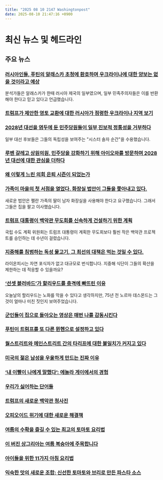 ```yaml
---
title: "2025 08 10 2147 Washingtonpost"
date: 2025-08-10 21:47:16 +0900
---
```


# 최신 뉴스 및 헤드라인

## 주요 뉴스

### [러시아인들, 푸틴의 알래스카 초청에 환호하며 우크라이나에 대한 양보는 없을 것이라고 예상](https://www.washingtonpost.com/world/2025/08/10/putin-trump-russia-ukraine-summit/)
분석가들은 알래스카가 한때 러시아 제국의 일부였으며, 일부 민족주의자들은 이를 반환해야 한다고 믿고 있다고 언급했습니다.

### [트럼프가 제안한 영토 교환에 대한 러시아가 점령한 우크라이나 지역 보기](https://www.washingtonpost.com/world/2025/08/10/russia-ukraine-war-land-occupied/)

### [2028년 대선을 염두에 둔 민주당원들이 일부 진보적 정통성을 거부하다](https://www.washingtonpost.com/politics/2025/08/10/democrats-2028-presidential-conservatives-sister-souljah/)
일부 대선 후보들은 그들의 독립성을 보여주는 "시스터 솔자 순간"을 수용했습니다.

### [루벤 갈레고 상원의원, 민주당을 강화하기 위해 아이오와를 방문하며 2028년 대선에 대한 관심을 더하다](https://www.washingtonpost.com/politics/2025/08/09/ruben-gallego-democrats-2028-presidential-election/)

### [왜 이렇게 느린 의회 은퇴 시즌이 되었는가](https://www.washingtonpost.com/politics/2025/08/09/congress-midterms-incumbents/)

### [가족이 마을의 첫 서점을 열었다. 화장실 법안이 그들을 쫓아내고 있다.](https://www.washingtonpost.com/nation/2025/08/10/transgender-bathroom-bill-south-dakota-bookstore-family/)
새로운 법안은 펠란 가족의 딸이 남자 화장실을 사용해야 한다고 요구했습니다. 그래서 그들은 집을 팔고 이사했습니다.

### [트럼프 대통령이 백악관 무도회를 신속하게 건설하기 위한 계획](https://www.washingtonpost.com/politics/2025/08/10/trump-ballroom-white-house-oversight-commission-law/)
국립 수도 계획 위원회는 트럼프 대통령이 계획한 무도회보다 훨씬 작은 백악관 프로젝트를 승인하는 데 수년이 걸렸습니다.

### [지중해를 침범하는 독성 물고기, 그 최선의 대책은 먹는 것일 수 있다.](https://www.washingtonpost.com/climate-environment/2025/08/09/lionfish-invasive-mediterranean-diet-food/)
라이온피시는 자연 포식자가 없고 대규모로 번식합니다. 지중해 식단이 그들의 확산을 제한하는 데 적응할 수 있을까요?

### [‘선셋 블러바드’가 할리우드를 충격에 빠뜨린 이유](https://www.washingtonpost.com/entertainment/movies/2025/08/09/sunset-blvd-movie-75-anniversary/)
오늘날의 할리우드는 노화를 막을 수 있다고 생각하지만, 75년 전 노르마 데스몬드는 그것이 얼마나 미친 짓인지 보여주었습니다.

### [군인들이 집으로 돌아오는 영상은 매번 나를 감동시킨다](https://www.washingtonpost.com/opinions/2025/08/10/military-soldier-home-surprise/)

### [푸틴이 트럼프를 또 다른 뮌헨으로 설정하고 있다](https://www.washingtonpost.com/opinions/2025/08/09/trump-putin-summit-ukraine-munich/)

### [월스트리트와 메인스트리트 간의 타리프에 대한 불일치가 커지고 있다](https://www.washingtonpost.com/opinions/2025/08/09/tariffs-trump-stocks-economy-trade/)

### [미국의 젊은 남성을 우울하게 만드는 진짜 이유](https://www.washingtonpost.com/opinions/2025/08/07/housing-costs-young-men-democrats/)

### [‘내 이빨이 나에게 말했다’: 에놀라 게이에서의 경험](https://www.washingtonpost.com/opinions/2025/08/06/hiroshima-oral-history/)

### [우리가 싫어하는 단어들](https://www.washingtonpost.com/opinions/interactive/2025/grammar-george-will-terrible-words/)

### [트럼프의 새로운 백악관 청사진](https://www.washingtonpost.com/opinions/2025/08/09/edith-pritchett-cartoon-trump-white-house-ballroom/)

### [오피오이드 위기에 대한 새로운 해결책](https://www.washingtonpost.com/opinions/2025/08/06/opioid-crisis-dispensaries-marijuana-weed/)

### [여름의 수확을 즐길 수 있는 최고의 토마토 요리법](https://www.washingtonpost.com/food/2025/08/09/tomato-recipes-reader-favorite/)

### [이 버진 상그리아는 여름 복숭아에 주목합니다](https://www.washingtonpost.com/food/2025/08/08/virgin-sangria-nonalcoholic-peaches-cherries/)

### [아이들을 위한 11가지 아침 요리법](https://www.washingtonpost.com/food/2023/08/26/breakfast-recipes-kid-friendly/)

### [익숙한 맛의 새로운 조합: 신선한 토마토와 브리로 만든 파스타 소스](https://www.washingtonpost.com/food/2025/08/07/no-cook-tomato-sauce-pasta-brie/)